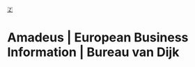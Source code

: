 [🇿](zotero://select/library/items/LEKKGKKR)


# Amadeus | European Business Information | Bureau van Dijk

